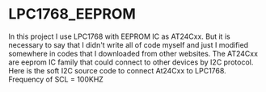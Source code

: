 # LPC1768_EEPROM
In this project I use LPC1768  with EEPROM IC as AT24Cxx.
But it is necessary to say that I didn't write all of code myself and just I modified somewhere in codes that I downloaded from other websites.
The AT24Cxx are eeprom IC family that could connect to other devices by I2C protocol. Here is the soft I2C source code to connect At24Cxx to LPC1768.
Frequency of SCL = 100KHZ
